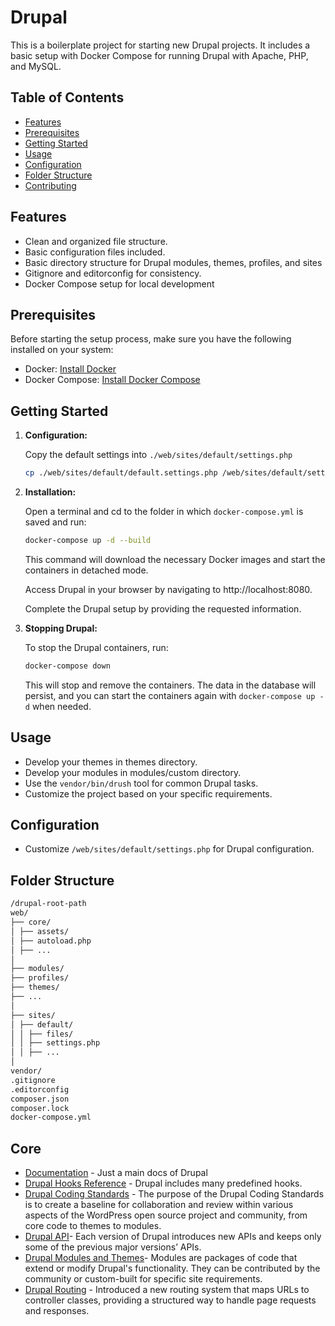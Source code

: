 # Drupal
This is a boilerplate project for starting new Drupal projects. It includes a basic setup with Docker Compose for running Drupal with Apache, PHP, and MySQL.

## Table of Contents

- [Features](#features)
- [Prerequisites](#prerequisites)
- [Getting Started](#getting-started)
- [Usage](#usage)
- [Configuration](#configuration)
- [Folder Structure](#folder-structure)
- [Contributing](#contributing)


## Features

- Clean and organized file structure.
- Basic configuration files included.
- Basic directory structure for Drupal modules, themes, profiles, and sites
- Gitignore and editorconfig for consistency.
- Docker Compose setup for local development


## Prerequisites
Before starting the setup process, make sure you have the following installed on your system:
- Docker: [Install Docker](https://docs.docker.com/engine/install/)
- Docker Compose: [Install Docker Compose](https://docs.docker.com/compose/install/)

## Getting Started

1. **Configuration:**

    Copy the default settings  into ``./web/sites/default/settings.php``
    
    ```bash
    cp ./web/sites/default/default.settings.php /web/sites/default/settings.php
    ```

2. **Installation:**

    Open a terminal and cd to the folder in which `docker-compose.yml` is saved and run:

    ```bash
    docker-compose up -d --build
    ```
    
    This command will download the necessary Docker images and start the containers in detached mode.
    
    Access Drupal in your browser by navigating to http://localhost:8080.

    Complete the Drupal setup by providing the requested information.

3. **Stopping Drupal:**

    To stop the Drupal containers, run:

    ```bash
    docker-compose down
    ```

    This will stop and remove the containers. The data in the database will persist, and you can start the containers again with `docker-compose up -d` when needed.

## Usage
    
- Develop your themes in themes directory.
- Develop your modules in modules/custom directory.
- Use the `vendor/bin/drush` tool for common Drupal tasks.
- Customize the project based on your specific requirements.

## Configuration

- Customize `/web/sites/default/settings.php` for Drupal configuration.

## Folder Structure

```bash
/drupal-root-path
web/
├── core/
│ ├── assets/
│ ├── autoload.php
│ ├── ...
│
├── modules/
├── profiles/
├── themes/
├── ...
│
├── sites/
│ ├── default/
│ │ ├── files/
│ │ ├── settings.php
│ │ ├── ...
│
vendor/
.gitignore
.editorconfig
composer.json
composer.lock
docker-compose.yml
```

## Core
* [Documentation](https://www.drupal.org/documentation) - Just a main docs of Drupal
* [Drupal Hooks Reference](https://api.drupal.org/api/drupal/core%21core.api.php/group/hooks/10) - Drupal includes many predefined hooks.
* [Drupal Coding Standards](https://www.drupal.org/docs/develop/standards) - The purpose of the Drupal Coding Standards is to create a baseline for collaboration and review within various aspects of the WordPress open source project and community, from core code to themes to modules. 
* [Drupal API](https://api.drupal.org/api/drupal)- Each version of Drupal introduces new APIs and keeps only some of the previous major versions’ APIs.
* [Drupal Modules and Themes](https://www.drupal.org/docs/develop/core-modules-and-themes/core-modules)- Modules are packages of code that extend or modify Drupal's functionality. They can be contributed by the community or custom-built for specific site requirements.
* [Drupal Routing](https://www.drupal.org/docs/drupal-apis/routing-system) - Introduced a new routing system that maps URLs to controller classes, providing a structured way to handle page requests and responses.

